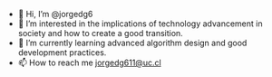 - 👋 Hi, I’m @jorgedg6
- 👀 I’m interested in the implications of technology advancement in society and how to create a good transition.
- 🌱 I’m currently learning advanced algorithm design and good development practices.
- 📫 How to reach me jorgedg611@uc.cl

<!---
jorgedg6/jorgedg6 is a ✨ special ✨ repository because its `README.md` (this file) appears on your GitHub profile.
You can click the Preview link to take a look at your changes.
--->
